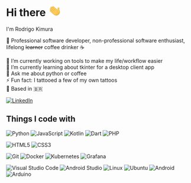 # Hi there  <img src="https://raw.githubusercontent.com/rodrigokimura/rodrigokimura/889e27d043b1257040ecc8d5b8a08cb55f85430d/assets/wave.gif" width="36px" height="30px" />

I'm Rodrigo Kimura   

🪪 Professional software developer, non-professional software enthusiast, lifelong <s>learner</s> coffee drinker ☕ 

🔭 I’m currently working on tools to make my life/workflow easier  
🌱 I’m currently learning about tkinter for a desktop client app  
💬 Ask me about python or coffee  
⚡ Fun fact: I tattooed a few of my own tattoos  
📍 Based in 🇧🇷  

[![LinkedIn](https://img.shields.io/badge/linkedin-%230077B5.svg?style=Flat-square&logo=linkedin&logoColor=white)](https://www.linkedin.com/in/rodrigo-eiti-kimura/)

## Things I code with

![Python](https://img.shields.io/badge/python-3670A0?style=Flat-square&logo=python&logoColor=ffdd54)
![JavaScript](https://img.shields.io/badge/javascript-%23323330.svg?style=Flat-square&logo=javascript&logoColor=%23F7DF1E)
![Kotlin](https://img.shields.io/badge/kotlin-%237F52FF.svg?style=Flat-square&logo=kotlin&logoColor=white)
![Dart](https://img.shields.io/badge/dart-%230175C2.svg?style=Flat-square&logo=dart&logoColor=white)
![PHP](https://img.shields.io/badge/php-%23777BB4.svg?style=Flat-square&logo=php&logoColor=white)


![HTML5](https://img.shields.io/badge/html5-%23E34F26.svg?style=Flat-square&logo=html5&logoColor=white)
![CSS3](https://img.shields.io/badge/css3-%231572B6.svg?style=Flat-square&logo=css3&logoColor=white)

![Git](https://img.shields.io/badge/git-%23F05033.svg?style=Flat-square&logo=git&logoColor=white)
![Docker](https://img.shields.io/badge/docker-%230db7ed.svg?style=Flat-square&logo=docker&logoColor=white)
![Kubernetes](https://img.shields.io/badge/kubernetes-%23326ce5.svg?style=Flat-square&logo=kubernetes&logoColor=white)
![Grafana](https://img.shields.io/badge/grafana-%23F46800.svg?style=Flat-square&logo=grafana&logoColor=white)

![Visual Studio Code](https://img.shields.io/badge/Visual%20Studio%20Code-0078d7.svg?style=Flat-square&logo=visual-studio-code&logoColor=white)
![Android Studio](https://img.shields.io/badge/Android%20Studio-3DDC84.svg?style=Flat-square&logo=android-studio&logoColor=white)
![Linux](https://img.shields.io/badge/Linux-FCC624?style=Flat-square&logo=linux&logoColor=black)
![Ubuntu](https://img.shields.io/badge/Ubuntu-E95420?style=Flat-square&logo=ubuntu&logoColor=white)
![Android](https://img.shields.io/badge/Android-3DDC84?style=Flat-square&logo=android&logoColor=white)
![Arduino](https://img.shields.io/badge/-Arduino-00979D?style=Flat-square&logo=Arduino&logoColor=white)

<!--
Badges I used for this page: https://github.com/Ileriayo/markdown-badges
-->
